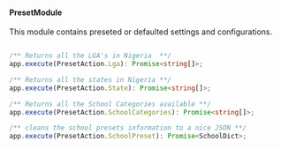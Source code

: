 #### PresetModule
This module contains preseted or defaulted settings and configurations.

``` typescript

/** Returns all the LGA's in Nigeria  **/
app.execute(PresetAction.Lga): Promise<string[]>;

/** Returns all the states in Nigeria **/
app.execute(PresetAction.State): Promise<string[]>;

/** Returns all the School Categories available **/
app.execute(PresetAction.SchoolCategories): Promise<string[]>;

/** cleans the school presets information to a nice JSON **/
app.execute(PresetAction.SchoolPreset): Promise<SchoolDict>;

```
